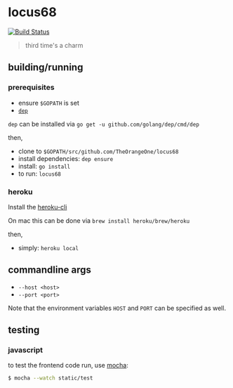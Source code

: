 # locus68
[![Build Status](https://travis-ci.org/TheOrangeOne/locus68.svg?branch=master)](https://travis-ci.org/TheOrangeOne/locus68)
> third time's a charm

## building/running

### prerequisites
- ensure `$GOPATH` is set
- [`dep`](https://golang.github.io/dep/docs/installation.html)

`dep` can be installed via `go get -u github.com/golang/dep/cmd/dep`

then,

- clone to `$GOPATH/src/github.com/TheOrangeOne/locus68`
- install dependencies: `dep ensure`
- install: `go install`
- to run: `locus68`

### heroku
Install the [heroku-cli](https://devcenter.heroku.com/articles/heroku-cli#download-and-install)

On mac this can be done via `brew install heroku/brew/heroku`

then,

- simply: `heroku local`

## commandline args
- `--host <host>`
- `--port <port>`

Note that the environment variables `HOST` and `PORT` can be specified as well.

## testing

### javascript

to test the frontend code run, use [mocha](https://mochajs.org/):

```sh
$ mocha --watch static/test
```
